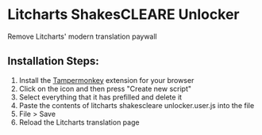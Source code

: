 # Litcharts ShakesCLEARE Unlocker
Remove Litcharts' modern translation paywall

## Installation Steps:
1. Install the [Tampermonkey](https://www.tampermonkey.net/) extension for your browser 
2. Click on the icon and then press "Create new script"
3. Select everything that it has prefilled and delete it
4. Paste the contents of litcharts shakescleare unlocker.user.js into the file
5. File > Save
6. Reload the Litcharts translation page
